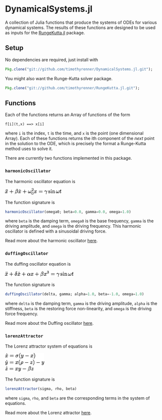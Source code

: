 # DynamicalSystems.jl

A collection of Julia functions that produce the systems of ODEs for various dynamical systems.
The results of these functions are designed to be used as inputs for the [RungeKutta.jl](https://github.com/timothyrenner/RungeKutta.jl) package.

## Setup

No dependencies are required, just install with

```julia
Pkg.clone("git://github.com/timothyrenner/DynamicalSystems.jl.git");
```

You might also want the Runge-Kutta solver package.

```julia
Pkg.clone("git://github.com/timothyrenner/RungeKutta.jl.git");
```

## Functions

Each of the functions returns an Array of functions of the form

	f[i](t,x) ==> x[i]

where `i` is the index, `t` is the time, and `x` is the point (one dimensional Array).
Each of these functions returns the ith component of the _next_ point in the solution to the ODE, which is precisely the format a Runge-Kutta method uses to solve it.

There are currently two functions implemented in this package.

### `harmonicOscillator`

The harmonic oscillator equation is

![harmonicOscillator](doc/equations/harmonicOscillator.png)

The function signature is

```julia
harmonicOscillator(omega0; beta=0.0, gamma=0.0, omega=1.0)
```

where `beta` is the damping term, `omega0` is the base frequency, `gamma` is the driving amplitude, and `omega` is the driving frequency.
This harmonic oscillator is defined with a sinusoidal driving force.

Read more about the harmonic oscillator [here](http://en.wikipedia.org/wiki/Harmonic_oscillator).

### `duffingOscillator`

The duffing oscillator equation is

![duffingOscillator](doc/equations/duffingOscillator.png)

The function signature is

```julia
duffingOscillator(delta, gamma; alpha=1.0, beta=-1.0, omega=1.0)
 ```
 
 where `delta` is the damping term, `gamma` is the driving amplitude, `alpha` is the stiffness, `beta` is the restoring force non-linearity, and `omega` is the driving force frequency.
 
 Read more about the Duffing oscillator [here](http://en.wikipedia.org/wiki/Duffing_equation). 
 
### `lorenzAttractor`

The Lorenz attractor system of equations is

![lorenzAttractor](doc/equations/lorenzAttractor.png)

The function signature is

```julia
lorenzAttractor(sigma, rho, beta)
```

where `sigma`, `rho`, and `beta` are the corresponding terms in the system of equations.

Read more about the Lorenz attractor [here](http://en.wikipedia.org/wiki/Lorenz_system).